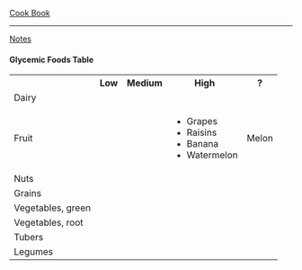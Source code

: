 [Cook Book](https://github.com/vmsmith/CookBook/blob/master/README.md)  

-----  

[Notes](https://github.com/vmsmith/CookBook/blob/master/notes.md)  

#### Glycemic Foods Table   

<table>
  <tr><th></th><th>Low</th><th>Medium</th><th>High</th><th>?</th></tr>
  <tr><td>Dairy</td><td></td><td></td><td></td><td></td></tr>
  <tr><td>Fruit</td><td></td><td></td><td><ul><li>Grapes<li>Raisins<li>Banana<li>Watermelon</ul></td><td>Melon</td></tr>
  <tr><td>Nuts</td><td></td><td></td><td></td><td></td></tr>
  <tr><td>Grains</td><td></td><td></td><td></td><td></td></tr>
  <tr><td>Vegetables, green</td><td></td><td></td><td></td><td></td></tr>
  <tr><td>Vegetables, root</td><td></td><td></td><td></td><td></td></tr>
  <tr><td>Tubers</td><td></td><td></td><td></td><td></td></tr>  
  <tr><td>Legumes</td><td></td><td></td><td></td><td></td></tr>
</table>
